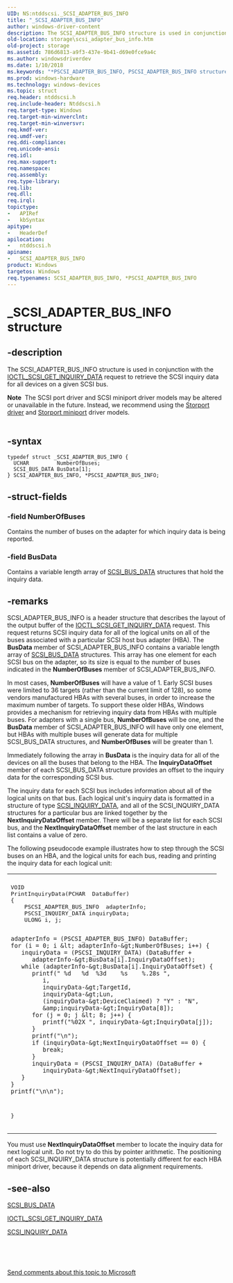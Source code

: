 ```yaml
---
UID: NS:ntddscsi._SCSI_ADAPTER_BUS_INFO
title: "_SCSI_ADAPTER_BUS_INFO"
author: windows-driver-content
description: The SCSI_ADAPTER_BUS_INFO structure is used in conjunction with the IOCTL_SCSI_GET_INQUIRY_DATA request to retrieve the SCSI inquiry data for all devices on a given SCSI bus.
old-location: storage\scsi_adapter_bus_info.htm
old-project: storage
ms.assetid: 786d6813-a9f3-437e-9b41-d69e0fce9a4c
ms.author: windowsdriverdev
ms.date: 1/10/2018
ms.keywords: "*PSCSI_ADAPTER_BUS_INFO, PSCSI_ADAPTER_BUS_INFO structure pointer [Storage Devices], SCSI_ADAPTER_BUS_INFO, SCSI_ADAPTER_BUS_INFO structure [Storage Devices], ntddscsi/SCSI_ADAPTER_BUS_INFO, storage.scsi_adapter_bus_info, PSCSI_ADAPTER_BUS_INFO, ntddscsi/PSCSI_ADAPTER_BUS_INFO, structs-scsibus_f21bd933-bcbc-48b5-8904-845712ce226f.xml, _SCSI_ADAPTER_BUS_INFO"
ms.prod: windows-hardware
ms.technology: windows-devices
ms.topic: struct
req.header: ntddscsi.h
req.include-header: Ntddscsi.h
req.target-type: Windows
req.target-min-winverclnt: 
req.target-min-winversvr: 
req.kmdf-ver: 
req.umdf-ver: 
req.ddi-compliance: 
req.unicode-ansi: 
req.idl: 
req.max-support: 
req.namespace: 
req.assembly: 
req.type-library: 
req.lib: 
req.dll: 
req.irql: 
topictype:
-	APIRef
-	kbSyntax
apitype:
-	HeaderDef
apilocation:
-	ntddscsi.h
apiname:
-	SCSI_ADAPTER_BUS_INFO
product: Windows
targetos: Windows
req.typenames: SCSI_ADAPTER_BUS_INFO, *PSCSI_ADAPTER_BUS_INFO
---
```


# _SCSI_ADAPTER_BUS_INFO structure


## -description


The SCSI_ADAPTER_BUS_INFO structure is used in conjunction with the <a href="..\ntddscsi\ni-ntddscsi-ioctl_scsi_get_inquiry_data.md">IOCTL_SCSI_GET_INQUIRY_DATA</a> request to retrieve the SCSI inquiry data for all devices on a given SCSI bus. 
<div class="alert"><b>Note</b>  The SCSI port driver and SCSI miniport driver models may be altered or unavailable in the future. Instead, we recommend using the <a href="https://msdn.microsoft.com/en-us/windows/hardware/drivers/storage/storport-driver">Storport driver</a> and <a href="https://msdn.microsoft.com/en-us/windows/hardware/drivers/storage/storport-miniport-drivers">Storport miniport</a> driver models.</div><div> </div>

## -syntax


````
typedef struct _SCSI_ADAPTER_BUS_INFO {
  UCHAR         NumberOfBuses;
  SCSI_BUS_DATA BusData[1];
} SCSI_ADAPTER_BUS_INFO, *PSCSI_ADAPTER_BUS_INFO;
````


## -struct-fields




### -field NumberOfBuses

Contains the number of buses on the adapter for which inquiry data is being reported. 


### -field BusData

Contains a variable length array of <a href="..\ntddscsi\ns-ntddscsi-_scsi_bus_data.md">SCSI_BUS_DATA</a> structures that hold the inquiry data. 


## -remarks



SCSI_ADAPTER_BUS_INFO is a header structure that describes the layout of the output buffer of the <a href="..\ntddscsi\ni-ntddscsi-ioctl_scsi_get_inquiry_data.md">IOCTL_SCSI_GET_INQUIRY_DATA</a> request. This request returns SCSI inquiry data for all of the logical units on all of the buses associated with a particular SCSI host bus adapter (HBA). The <b>BusData</b> member of SCSI_ADAPTER_BUS_INFO contains a variable length array of <a href="..\ntddscsi\ns-ntddscsi-_scsi_bus_data.md">SCSI_BUS_DATA</a> structures. This array has one element for each SCSI bus on the adapter, so its size is equal to the number of buses indicated in the <b>NumberOfBuses</b> member of SCSI_ADAPTER_BUS_INFO. 

In most cases, <b>NumberOfBuses</b> will have a value of 1. Early SCSI buses were limited to 36 targets (rather than the current limit of 128), so some vendors manufactured HBAs with several buses, in order to increase the maximum number of targets. To support these older HBAs, Windows provides a mechanism for retrieving inquiry data from HBAs with multiple buses. For adapters with a single bus, <b>NumberOfBuses</b> will be one, and the <b>BusData</b> member of SCSI_ADAPTER_BUS_INFO will have only one element, but HBAs with multiple buses will generate data for multiple SCSI_BUS_DATA structures, and <b>NumberOfBuses</b> will be greater than 1.

Immediately following the array in <b>BusData</b> is the inquiry data for all of the devices on all the buses that belong to the HBA. The <b>InquiryDataOffset</b> member of each SCSI_BUS_DATA structure provides an offset to the inquiry data for the corresponding SCSI bus. 

The inquiry data for each SCSI bus includes information about all of the logical units on that bus. Each logical unit's inquiry data is formatted in a structure of type <a href="..\ntddscsi\ns-ntddscsi-_scsi_inquiry_data.md">SCSI_INQUIRY_DATA</a>, and all of the SCSI_INQUIRY_DATA structures for a particular bus are linked together by the <b>NextInquiryDataOffset</b> member. There will be a separate list for each SCSI bus, and the <b>NextInquiryDataOffset</b> member of the last structure in each list contains a value of zero. 

The following pseudocode example illustrates how to step through the SCSI buses on an HBA, and the logical units for each bus, reading and printing the inquiry data for each logical unit:

<div class="code"><span codelanguage=""><table>
<tr>
<th></th>
</tr>
<tr>
<td>
<pre>VOID
PrintInquiryData(PCHAR  DataBuffer)
{
    PSCSI_ADAPTER_BUS_INFO  adapterInfo;
    PSCSI_INQUIRY_DATA inquiryData;
    ULONG i, j;

    adapterInfo = (PSCSI_ADAPTER_BUS_INFO) DataBuffer;
    for (i = 0; i &lt; adapterInfo-&gt;NumberOfBuses; i++) {
       inquiryData = (PSCSI_INQUIRY_DATA) (DataBuffer +
          adapterInfo-&gt;BusData[i].InquiryDataOffset);
       while (adapterInfo-&gt;BusData[i].InquiryDataOffset) {
          printf(" %d   %d  %3d    %s    %.28s ",
             i,
             inquiryData-&gt;TargetId,
             inquiryData-&gt;Lun,
             (inquiryData-&gt;DeviceClaimed) ? "Y" : "N",
             &amp;inquiryData-&gt;InquiryData[8]);
          for (j = 0; j &lt; 8; j++) {
             printf("%02X ", inquiryData-&gt;InquiryData[j]);
          }
          printf("\n");
          if (inquiryData-&gt;NextInquiryDataOffset == 0) {
             break;
          }
          inquiryData = (PSCSI_INQUIRY_DATA) (DataBuffer +
             inquiryData-&gt;NextInquiryDataOffset);
       }
    }
    printf("\n\n");
}</pre>
</td>
</tr>
</table></span></div>
You must use <b>NextInquiryDataOffset</b> member to locate the inquiry data for next logical unit. Do not try to do this by pointer arithmetic. The positioning of each SCSI_INQUIRY_DATA structure is potentially different for each HBA miniport driver, because it depends on data alignment requirements.




## -see-also

<a href="..\ntddscsi\ns-ntddscsi-_scsi_bus_data.md">SCSI_BUS_DATA</a>



<a href="..\ntddscsi\ni-ntddscsi-ioctl_scsi_get_inquiry_data.md">IOCTL_SCSI_GET_INQUIRY_DATA</a>



<a href="..\ntddscsi\ns-ntddscsi-_scsi_inquiry_data.md">SCSI_INQUIRY_DATA</a>



 

 

<a href="mailto:wsddocfb@microsoft.com?subject=Documentation%20feedback [storage\storage]:%20SCSI_ADAPTER_BUS_INFO structure%20 RELEASE:%20(1/10/2018)&amp;body=%0A%0APRIVACY STATEMENT%0A%0AWe use your feedback to improve the documentation. We don't use your email address for any other purpose, and we'll remove your email address from our system after the issue that you're reporting is fixed. While we're working to fix this issue, we might send you an email message to ask for more info. Later, we might also send you an email message to let you know that we've addressed your feedback.%0A%0AFor more info about Microsoft's privacy policy, see http://privacy.microsoft.com/en-us/default.aspx." title="Send comments about this topic to Microsoft">Send comments about this topic to Microsoft</a>

